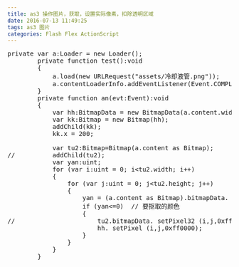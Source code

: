 ```yaml
---
title: as3 操作图片，获取，设置实际像素，扣除透明区域
date: 2016-07-13 11:49:25
tags: as3 图片
categories: Flash Flex ActionScript
---
```


<!--more-->


<pre code_snippet_id="1759716" snippet_file_name="blog_20160713_1_1788861"  code_snippet_id="1759716" snippet_file_name="blog_20160713_1_1788861" class="javascript" name="code">private var a:Loader = new Loader();
		private function test():void
		{
			a.load(new URLRequest(&quot;assets/冷却液管.png&quot;));
			a.contentLoaderInfo.addEventListener(Event.COMPLETE, an);
		}
		private function an(evt:Event):void 
		{   
			var hh:BitmapData = new BitmapData(a.content.width,a.content.height,false,0xcccccc);
			var kk:Bitmap = new Bitmap(hh);
			addChild(kk);
			kk.x = 200;
			
			var tu2:Bitmap=Bitmap(a.content as Bitmap);
//			addChild(tu2);
			var yan:uint;
			for (var i:uint = 0; i&lt;tu2.width; i++) 
			{
				for (var j:uint = 0; j&lt;tu2.height; j++) 
				{
					yan = (a.content as Bitmap).bitmapData. getPixel32 (i, j);
					if (yan&lt;=0)  // 要抠取的颜色 
					{
//						tu2.bitmapData. setPixel32 (i,j,0xffff0000);
						hh. setPixel (i,j,0xff0000);
					}
				}
			}   
		}</pre><br>
